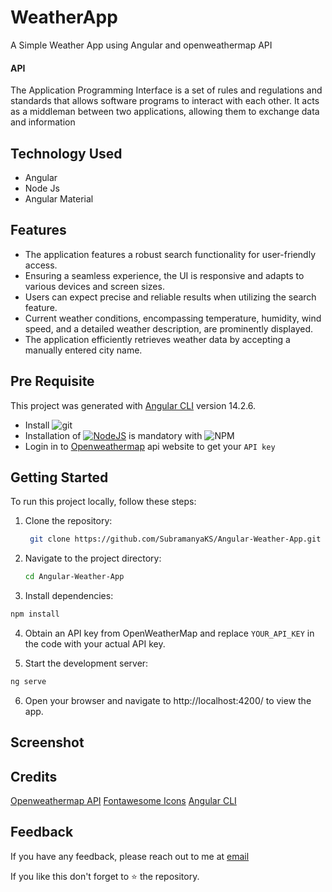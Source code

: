 # WeatherApp

A Simple Weather App using Angular and openweathermap API

#### API

The Application Programming Interface is a set of rules and regulations and standards that allows software programs to interact with each other. It acts as a middleman between two applications, allowing them to exchange data and information

## Technology Used
* Angular
* Node Js
* Angular Material

## Features

- The application features a robust search functionality for user-friendly access.
- Ensuring a seamless experience, the UI is responsive and adapts to various devices and screen sizes.
- Users can expect precise and reliable results when utilizing the search feature.
- Current weather conditions, encompassing temperature, humidity, wind speed, and a detailed weather description, are prominently displayed.
- The application efficiently retrieves weather data by accepting a manually entered city name.

## Pre Requisite

This project was generated with [Angular CLI](https://github.com/angular/angular-cli) version 14.2.6.

* Install ![git](https://img.shields.io/badge/GIT-E44C30?style=for-the-badge&logo=git&logoColor=white)
* Installation of [![NodeJS](https://img.shields.io/badge/node.js-6DA55F?style=for-the-badge&logo=node.js&logoColor=white)](https://nodejs.org/en/) is mandatory with ![NPM](https://img.shields.io/badge/NPM-%23000000.svg?style=for-the-badge&logo=npm&logoColor=white)
* Login in to [Openweathermap](https://openweathermap.org/api) api website to get your `API key`

## Getting Started

To run this project locally, follow these steps:

1. Clone the repository:

   ```bash
    git clone https://github.com/SubramanyaKS/Angular-Weather-App.git

   ```
2. Navigate to the project directory:

    ```bash
    cd Angular-Weather-App
    ```
3. Install dependencies:

```bash
npm install

```
4. Obtain an API key from OpenWeatherMap and replace `YOUR_API_KEY` in the code with your actual API key.

5. Start the development server:
```bash
ng serve
```

6. Open your browser and navigate to http://localhost:4200/ to view the app.

## Screenshot



## Credits

[Openweathermap API](https://openweathermap.org/api)
[Fontawesome Icons](https://fontawesome.com/v6/icons)
[Angular CLI ](https://angular.io/cli)

## Feedback

If you have any feedback, please reach out to me at [email](connectwithsubbu@gmail.com)

If you like this don't forget to ⭐ the repository.

